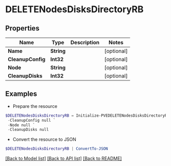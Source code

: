 # DELETENodesDisksDirectoryRB
## Properties

Name | Type | Description | Notes
------------ | ------------- | ------------- | -------------
**Name** | **String** |  | [optional] 
**CleanupConfig** | **Int32** |  | [optional] 
**Node** | **String** |  | [optional] 
**CleanupDisks** | **Int32** |  | [optional] 

## Examples

- Prepare the resource
```powershell
$DELETENodesDisksDirectoryRB = Initialize-PVEDELETENodesDisksDirectoryRB  -Name null `
 -CleanupConfig null `
 -Node null `
 -CleanupDisks null
```

- Convert the resource to JSON
```powershell
$DELETENodesDisksDirectoryRB | ConvertTo-JSON
```

[[Back to Model list]](../README.md#documentation-for-models) [[Back to API list]](../README.md#documentation-for-api-endpoints) [[Back to README]](../README.md)

